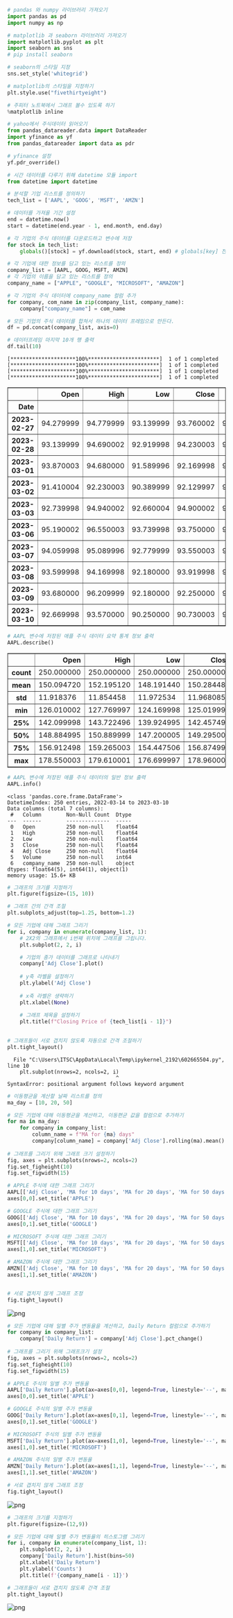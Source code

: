 ```python
# pandas 와 numpy 라이브러리 가져오기
import pandas as pd
import numpy as np

# matplotlib 과 seaborn 라이브러리 가져오기
import matplotlib.pyplot as plt
import seaborn as sns 
# pip install seaborn

# seaborn의 스타일 지정
sns.set_style('whitegrid')

# matplotlib의 스타일을 지정하기
plt.style.use("fivethirtyeight")

# 주피터 노트북에서 그래프 볼수 있도록 하기
%matplotlib inline

# yahoo에서 주식데이터 읽어오기
from pandas_datareader.data import DataReader
import yfinance as yf
from pandas_datareader import data as pdr

# yfinance 설정
yf.pdr_override()

# 시간 데이터를 다루기 위해 datetime 모듈 import
from datetime import datetime

# 분석할 기업 리스트를 정의하기
tech_list = ['AAPL', 'GOOG', 'MSFT', 'AMZN']

# 데이터를 가져올 기간 설정
end = datetime.now()
start = datetime(end.year - 1, end.month, end.day)

# 각 기업의 주식 데이터를 다운로드하고 변수에 저장
for stock in tech_list:
    globals()[stock] = yf.download(stock, start, end) # globals[key] 전역 네임스페이스 딕셔너리

# 각 기업에 대한 정보를 담고 있는 리스트를 정의
company_list = [AAPL, GOOG, MSFT, AMZN]
# 각 기업의 이름을 담고 있는 리스트를 정의
company_name = ["APPLE", "GOOGLE", "MICROSOFT", "AMAZON"]

# 각 기업의 주식 데이터에 company_name 컬럼 추가
for company, com_name in zip(company_list, company_name):
    company["company_name"] = com_name

# 모든 기업의 주식 데이터를 합쳐서 하나의 데이터 프레임으로 만든다.
df = pd.concat(company_list, axis=0)

# 데이터프레임 마지막 10개 행 출력
df.tail(10)
```

    [*********************100%***********************]  1 of 1 completed
    [*********************100%***********************]  1 of 1 completed
    [*********************100%***********************]  1 of 1 completed
    [*********************100%***********************]  1 of 1 completed
    




<div>
<style scoped>
    .dataframe tbody tr th:only-of-type {
        vertical-align: middle;
    }

    .dataframe tbody tr th {
        vertical-align: top;
    }

    .dataframe thead th {
        text-align: right;
    }
</style>
<table border="1" class="dataframe">
  <thead>
    <tr style="text-align: right;">
      <th></th>
      <th>Open</th>
      <th>High</th>
      <th>Low</th>
      <th>Close</th>
      <th>Adj Close</th>
      <th>Volume</th>
      <th>company_name</th>
    </tr>
    <tr>
      <th>Date</th>
      <th></th>
      <th></th>
      <th></th>
      <th></th>
      <th></th>
      <th></th>
      <th></th>
    </tr>
  </thead>
  <tbody>
    <tr>
      <th>2023-02-27</th>
      <td>94.279999</td>
      <td>94.779999</td>
      <td>93.139999</td>
      <td>93.760002</td>
      <td>93.760002</td>
      <td>47470300</td>
      <td>AMAZON</td>
    </tr>
    <tr>
      <th>2023-02-28</th>
      <td>93.139999</td>
      <td>94.690002</td>
      <td>92.919998</td>
      <td>94.230003</td>
      <td>94.230003</td>
      <td>43959300</td>
      <td>AMAZON</td>
    </tr>
    <tr>
      <th>2023-03-01</th>
      <td>93.870003</td>
      <td>94.680000</td>
      <td>91.589996</td>
      <td>92.169998</td>
      <td>92.169998</td>
      <td>52299500</td>
      <td>AMAZON</td>
    </tr>
    <tr>
      <th>2023-03-02</th>
      <td>91.410004</td>
      <td>92.230003</td>
      <td>90.389999</td>
      <td>92.129997</td>
      <td>92.129997</td>
      <td>55509400</td>
      <td>AMAZON</td>
    </tr>
    <tr>
      <th>2023-03-03</th>
      <td>92.739998</td>
      <td>94.940002</td>
      <td>92.660004</td>
      <td>94.900002</td>
      <td>94.900002</td>
      <td>55695300</td>
      <td>AMAZON</td>
    </tr>
    <tr>
      <th>2023-03-06</th>
      <td>95.190002</td>
      <td>96.550003</td>
      <td>93.739998</td>
      <td>93.750000</td>
      <td>93.750000</td>
      <td>52112400</td>
      <td>AMAZON</td>
    </tr>
    <tr>
      <th>2023-03-07</th>
      <td>94.059998</td>
      <td>95.089996</td>
      <td>92.779999</td>
      <td>93.550003</td>
      <td>93.550003</td>
      <td>49100700</td>
      <td>AMAZON</td>
    </tr>
    <tr>
      <th>2023-03-08</th>
      <td>93.599998</td>
      <td>94.169998</td>
      <td>92.180000</td>
      <td>93.919998</td>
      <td>93.919998</td>
      <td>44899100</td>
      <td>AMAZON</td>
    </tr>
    <tr>
      <th>2023-03-09</th>
      <td>93.680000</td>
      <td>96.209999</td>
      <td>92.180000</td>
      <td>92.250000</td>
      <td>92.250000</td>
      <td>56218700</td>
      <td>AMAZON</td>
    </tr>
    <tr>
      <th>2023-03-10</th>
      <td>92.669998</td>
      <td>93.570000</td>
      <td>90.250000</td>
      <td>90.730003</td>
      <td>90.730003</td>
      <td>69747500</td>
      <td>AMAZON</td>
    </tr>
  </tbody>
</table>
</div>




```python
# AAPL 변수에 저장된 애플 주식 데이터 요약 통계 정보 출력
AAPL.describe()
```




<div>
<style scoped>
    .dataframe tbody tr th:only-of-type {
        vertical-align: middle;
    }

    .dataframe tbody tr th {
        vertical-align: top;
    }

    .dataframe thead th {
        text-align: right;
    }
</style>
<table border="1" class="dataframe">
  <thead>
    <tr style="text-align: right;">
      <th></th>
      <th>Open</th>
      <th>High</th>
      <th>Low</th>
      <th>Close</th>
      <th>Adj Close</th>
      <th>Volume</th>
    </tr>
  </thead>
  <tbody>
    <tr>
      <th>count</th>
      <td>250.000000</td>
      <td>250.000000</td>
      <td>250.000000</td>
      <td>250.000000</td>
      <td>250.000000</td>
      <td>2.500000e+02</td>
    </tr>
    <tr>
      <th>mean</th>
      <td>150.094720</td>
      <td>152.195120</td>
      <td>148.191440</td>
      <td>150.284480</td>
      <td>149.784552</td>
      <td>8.290853e+07</td>
    </tr>
    <tr>
      <th>std</th>
      <td>11.918376</td>
      <td>11.854458</td>
      <td>11.972534</td>
      <td>11.968085</td>
      <td>11.802899</td>
      <td>2.376815e+07</td>
    </tr>
    <tr>
      <th>min</th>
      <td>126.010002</td>
      <td>127.769997</td>
      <td>124.169998</td>
      <td>125.019997</td>
      <td>124.829399</td>
      <td>3.519590e+07</td>
    </tr>
    <tr>
      <th>25%</th>
      <td>142.099998</td>
      <td>143.722496</td>
      <td>139.924995</td>
      <td>142.457497</td>
      <td>141.965420</td>
      <td>6.781350e+07</td>
    </tr>
    <tr>
      <th>50%</th>
      <td>148.884995</td>
      <td>150.889999</td>
      <td>147.200005</td>
      <td>149.295006</td>
      <td>148.892677</td>
      <td>7.775785e+07</td>
    </tr>
    <tr>
      <th>75%</th>
      <td>156.912498</td>
      <td>159.265003</td>
      <td>154.447506</td>
      <td>156.874996</td>
      <td>156.319740</td>
      <td>9.150922e+07</td>
    </tr>
    <tr>
      <th>max</th>
      <td>178.550003</td>
      <td>179.610001</td>
      <td>176.699997</td>
      <td>178.960007</td>
      <td>177.882462</td>
      <td>1.826020e+08</td>
    </tr>
  </tbody>
</table>
</div>




```python
# AAPL 변수에 저장된 애플 주식 데이터의 일반 정보 출력
AAPL.info()
```

    <class 'pandas.core.frame.DataFrame'>
    DatetimeIndex: 250 entries, 2022-03-14 to 2023-03-10
    Data columns (total 7 columns):
     #   Column        Non-Null Count  Dtype  
    ---  ------        --------------  -----  
     0   Open          250 non-null    float64
     1   High          250 non-null    float64
     2   Low           250 non-null    float64
     3   Close         250 non-null    float64
     4   Adj Close     250 non-null    float64
     5   Volume        250 non-null    int64  
     6   company_name  250 non-null    object 
    dtypes: float64(5), int64(1), object(1)
    memory usage: 15.6+ KB
    


```python
# 그래프의 크기를 지정하기
plt.figure(figsize=(15, 10))

# 그래프 간의 간격 조절
plt.subplots_adjust(top=1.25, bottom=1.2)

# 모든 기업에 대해 그래프 그리기
for i, company in enumerate(company_list, 1):
    # 2X2의 그래프에서 i번째 위치에 그래프를 그립니다.
    plt.subplot(2, 2, i)

    # 기업의 종가 데이터를 그래프로 나타내기
    company['Adj Close'].plot()
    
    # y축 라벨을 설정하기
    plt.ylabel('Adj Close')
    
    # x축 라벨은 생략하기
    plt.xlabel(None)
    
    # 그래프 제목을 설정하기
    plt.title(f"Closing Price of {tech_list[i - 1]}")
    

# 그래프들이 서로 겹치지 않도록 자동으로 간격 조절하기
plt.tight_layout()
```


      File "C:\Users\ITSC\AppData\Local\Temp\ipykernel_2192\602665504.py", line 10
        plt.subplot(nrows=2, ncols=2, i)
                                       ^
    SyntaxError: positional argument follows keyword argument
    



```python
# 이동평균을 계산할 날짜 리스트를 정의
ma_day = [10, 20, 50]

# 모든 기업에 대해 이동평균을 계산하고, 이동편균 값을 컬럼으로 추가하기
for ma in ma_day:
    for company in company_list:
        column_name = f"MA for {ma} days"
        company[column_name] = company['Adj Close'].rolling(ma).mean()
        
# 그래프를 그리기 위해 그래프 크기 설정하기
fig, axes = plt.subplots(nrows=2, ncols=2)
fig.set_figheight(10)
fig.set_figwidth(15)

# APPLE 주식에 대한 그래프 그리기
AAPL[['Adj Close', 'MA for 10 days', 'MA for 20 days', 'MA for 50 days']].plot(ax=axes[0,0])
axes[0,0].set_title('APPLE')

# GOOGLE 주식에 대한 그래프 그리기
GOOG[['Adj Close', 'MA for 10 days', 'MA for 20 days', 'MA for 50 days']].plot(ax=axes[0,1])
axes[0,1].set_title('GOOGLE')

# MICROSOFT 주식에 대한 그래프 그리기
MSFT[['Adj Close', 'MA for 10 days', 'MA for 20 days', 'MA for 50 days']].plot(ax=axes[1,0])
axes[1,0].set_title('MICROSOFT')

# AMAZON 주식에 대한 그래프 그리기
AMZN[['Adj Close', 'MA for 10 days', 'MA for 20 days', 'MA for 50 days']].plot(ax=axes[1,1])
axes[1,1].set_title('AMAZON')


# 서로 겹치지 않게 그래프 조정
fig.tight_layout()
```


    
![png](output_4_0.png)
    



```python
# 모든 기업에 대해 일별 주가 변동율을 계산하고, Daily Return 컬럼으로 추가하기
for company in company_list:
    company['Daily Return'] = company['Adj Close'].pct_change()
    
# 그래프를 그리기 위해 그래프크기 설정
fig, axes = plt.subplots(nrows=2, ncols=2)
fig.set_figheight(10)
fig.set_figwidth(15)

# APPLE 주식의 일별 주가 변동율
AAPL['Daily Return'].plot(ax=axes[0,0], legend=True, linestyle='--', marker='o')
axes[0,0].set_title('APPLE')

# GOOGLE 주식의 일별 주가 변동율
GOOG['Daily Return'].plot(ax=axes[0,1], legend=True, linestyle='--', marker='o')
axes[0,1].set_title('GOOGLE')

# MICROSOFT 주식의 일별 주가 변동율
MSFT['Daily Return'].plot(ax=axes[1,0], legend=True, linestyle='--', marker='o')
axes[1,0].set_title('MICROSOFT')

# AMAZON 주식의 일별 주가 변동율
AMZN['Daily Return'].plot(ax=axes[1,1], legend=True, linestyle='--', marker='o')
axes[1,1].set_title('AMAZON')

# 서로 겹치지 않게 그래프 조정
fig.tight_layout()
```


    
![png](output_5_0.png)
    



```python
# 그래프의 크기를 지정하기
plt.figure(figsize=(12,9))

# 모든 기업에 대해 일별 주가 변동율의 히스토그램 그리기
for i, company in enumerate(company_list, 1):
    plt.subplot(2, 2, i)
    company['Daily Return'].hist(bins=50)
    plt.xlabel('Daily Return')
    plt.ylabel('Counts')
    plt.title(f'{company_name[i - 1]}')

# 그래프들이 서로 겹치지 않도록 간격 조절
plt.tight_layout()    
```


    
![png](output_6_0.png)
    



```python

```
